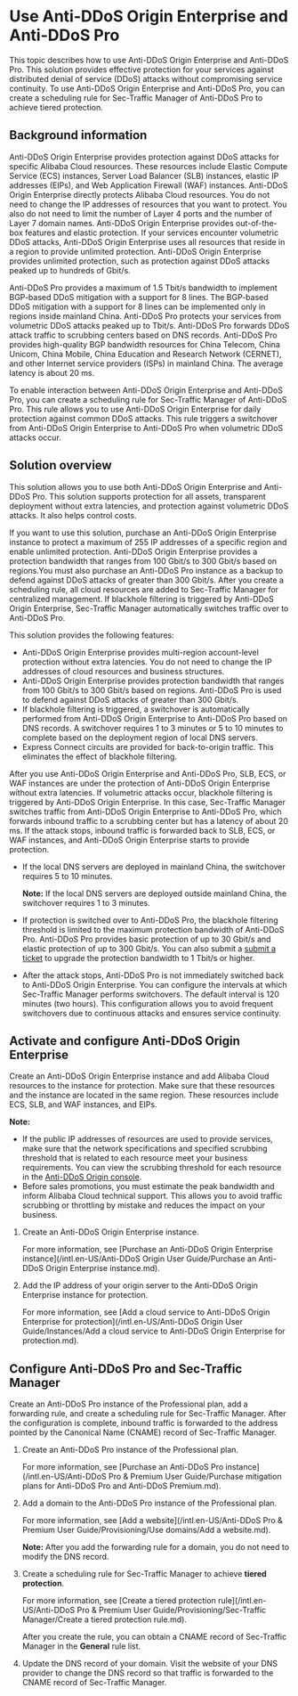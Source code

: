 # Use Anti-DDoS Origin Enterprise and Anti-DDoS Pro

This topic describes how to use Anti-DDoS Origin Enterprise and Anti-DDoS Pro. This solution provides effective protection for your services against distributed denial of service \(DDoS\) attacks without compromising service continuity. To use Anti-DDoS Origin Enterprise and Anti-DDoS Pro, you can create a scheduling rule for Sec-Traffic Manager of Anti-DDoS Pro to achieve tiered protection.

## Background information

Anti-DDoS Origin Enterprise provides protection against DDoS attacks for specific Alibaba Cloud resources. These resources include Elastic Compute Service \(ECS\) instances, Server Load Balancer \(SLB\) instances, elastic IP addresses \(EIPs\), and Web Application Firewall \(WAF\) instances. Anti-DDoS Origin Enterprise directly protects Alibaba Cloud resources. You do not need to change the IP addresses of resources that you want to protect. You also do not need to limit the number of Layer 4 ports and the number of Layer 7 domain names. Anti-DDoS Origin Enterprise provides out-of-the-box features and elastic protection. If your services encounter volumetric DDoS attacks, Anti-DDoS Origin Enterprise uses all resources that reside in a region to provide unlimited protection. Anti-DDoS Origin Enterprise provides unlimited protection, such as protection against DDoS attacks peaked up to hundreds of Gbit/s.

Anti-DDoS Pro provides a maximum of 1.5 Tbit/s bandwidth to implement BGP-based DDoS mitigation with a support for 8 lines. The BGP-based DDoS mitigation with a support for 8 lines can be implemented only in regions inside mainland China. Anti-DDoS Pro protects your services from volumetric DDoS attacks peaked up to Tbit/s. Anti-DDoS Pro forwards DDoS attack traffic to scrubbing centers based on DNS records. Anti-DDoS Pro provides high-quality BGP bandwidth resources for China Telecom, China Unicom, China Mobile, China Education and Research Network \(CERNET\), and other Internet service providers \(ISPs\) in mainland China. The average latency is about 20 ms.

To enable interaction between Anti-DDoS Origin Enterprise and Anti-DDoS Pro, you can create a scheduling rule for Sec-Traffic Manager of Anti-DDoS Pro. This rule allows you to use Anti-DDoS Origin Enterprise for daily protection against common DDoS attacks. This rule triggers a switchover from Anti-DDoS Origin Enterprise to Anti-DDoS Pro when volumetric DDoS attacks occur.

## Solution overview

This solution allows you to use both Anti-DDoS Origin Enterprise and Anti-DDoS Pro. This solution supports protection for all assets, transparent deployment without extra latencies, and protection against volumetric DDoS attacks. It also helps control costs.

If you want to use this solution, purchase an Anti-DDoS Origin Enterprise instance to protect a maximum of 255 IP addresses of a specific region and enable unlimited protection. Anti-DDoS Origin Enterprise provides a protection bandwidth that ranges from 100 Gbit/s to 300 Gbit/s based on regions.You must also purchase an Anti-DDoS Pro instance as a backup to defend against DDoS attacks of greater than 300 Gbit/s. After you create a scheduling rule, all cloud resources are added to Sec-Traffic Manager for centralized management. If blackhole filtering is triggered by Anti-DDoS Origin Enterprise, Sec-Traffic Manager automatically switches traffic over to Anti-DDoS Pro.

This solution provides the following features:

-   Anti-DDoS Origin Enterprise provides multi-region account-level protection without extra latencies. You do not need to change the IP addresses of cloud resources and business structures.
-   Anti-DDoS Origin Enterprise provides protection bandwidth that ranges from 100 Gbit/s to 300 Gbit/s based on regions. Anti-DDoS Pro is used to defend against DDoS attacks of greater than 300 Gbit/s.
-   If blackhole filtering is triggered, a switchover is automatically performed from Anti-DDoS Origin Enterprise to Anti-DDoS Pro based on DNS records. A switchover requires 1 to 3 minutes or 5 to 10 minutes to complete based on the deployment region of local DNS servers.
-   Express Connect circuits are provided for back-to-origin traffic. This eliminates the effect of blackhole filtering.

After you use Anti-DDoS Origin Enterprise and Anti-DDoS Pro, SLB, ECS, or WAF instances are under the protection of Anti-DDoS Origin Enterprise without extra latencies. If volumetric attacks occur, blackhole filtering is triggered by Anti-DDoS Origin Enterprise. In this case, Sec-Traffic Manager switches traffic from Anti-DDoS Origin Enterprise to Anti-DDoS Pro, which forwards inbound traffic to a scrubbing center but has a latency of about 20 ms. If the attack stops, inbound traffic is forwarded back to SLB, ECS, or WAF instances, and Anti-DDoS Origin Enterprise starts to provide protection.

-   If the local DNS servers are deployed in mainland China, the switchover requires 5 to 10 minutes.

    **Note:** If the local DNS servers are deployed outside mainland China, the switchover requires 1 to 3 minutes.

-   If protection is switched over to Anti-DDoS Pro, the blackhole filtering threshold is limited to the maximum protection bandwidth of Anti-DDoS Pro. Anti-DDoS Pro provides basic protection of up to 30 Gbit/s and elastic protection of up to 300 Gbit/s. You can also submit a [submit a ticket](https://workorder-intl.console.aliyun.com/?#/ticket/add/?productId=80) to upgrade the protection bandwidth to 1 Tbit/s or higher.
-   After the attack stops, Anti-DDoS Pro is not immediately switched back to Anti-DDoS Origin Enterprise. You can configure the intervals at which Sec-Traffic Manager performs switchovers. The default interval is 120 minutes \(two hours\). This configuration allows you to avoid frequent switchovers due to continuous attacks and ensures service continuity.

## Activate and configure Anti-DDoS Origin Enterprise

Create an Anti-DDoS Origin Enterprise instance and add Alibaba Cloud resources to the instance for protection. Make sure that these resources and the instance are located in the same region. These resources include ECS, SLB, and WAF instances, and EIPs.

**Note:**

-   If the public IP addresses of resources are used to provide services, make sure that the network specifications and specified scrubbing threshold that is related to each resource meet your business requirements. You can view the scrubbing threshold for each resource in the [Anti-DDoS Origin console](https://yundun.console.aliyun.com/?p=ddos).
-   Before sales promotions, you must estimate the peak bandwidth and inform Alibaba Cloud technical support. This allows you to avoid traffic scrubbing or throttling by mistake and reduces the impact on your business.

1.  Create an Anti-DDoS Origin Enterprise instance.

    For more information, see [Purchase an Anti-DDoS Origin Enterprise instance](/intl.en-US/Anti-DDoS Origin User Guide/Purchase an Anti-DDoS Origin Enterprise instance.md).

2.  Add the IP address of your origin server to the Anti-DDoS Origin Enterprise instance for protection.

    For more information, see [Add a cloud service to Anti-DDoS Origin Enterprise for protection](/intl.en-US/Anti-DDoS Origin User Guide/Instances/Add a cloud service to Anti-DDoS Origin Enterprise for protection.md).


## Configure Anti-DDoS Pro and Sec-Traffic Manager

Create an Anti-DDoS Pro instance of the Professional plan, add a forwarding rule, and create a scheduling rule for Sec-Traffic Manager. After the configuration is complete, inbound traffic is forwarded to the address pointed by the Canonical Name \(CNAME\) record of Sec-Traffic Manager.

1.  Create an Anti-DDoS Pro instance of the Professional plan.

    For more information, see [Purchase an Anti-DDoS Pro instance](/intl.en-US/Anti-DDoS Pro & Premium User Guide/Purchase mitigation plans for Anti-DDoS Pro and Anti-DDoS Premium.md).

2.  Add a domain to the Anti-DDoS Pro instance of the Professional plan.

    For more information, see [Add a website](/intl.en-US/Anti-DDoS Pro & Premium User Guide/Provisioning/Use domains/Add a website.md).

    **Note:** After you add the forwarding rule for a domain, you do not need to modify the DNS record.

3.  Create a scheduling rule for Sec-Traffic Manager to achieve **tiered protection**.

    For more information, see [Create a tiered protection rule](/intl.en-US/Anti-DDoS Pro & Premium User Guide/Provisioning/Sec-Traffic Manager/Create a tiered protection rule.md).

    After you create the rule, you can obtain a CNAME record of Sec-Traffic Manager in the **General** rule list.

4.  Update the DNS record of your domain. Visit the website of your DNS provider to change the DNS record so that traffic is forwarded to the CNAME record of Sec-Traffic Manager.


